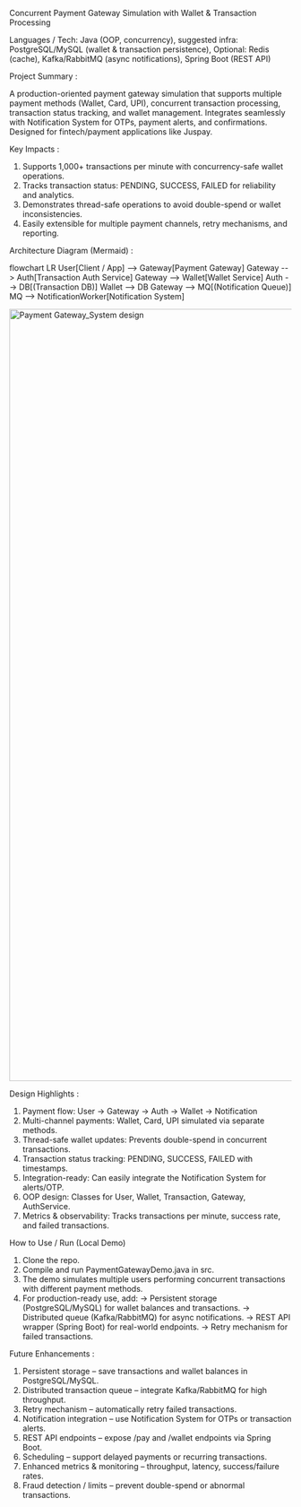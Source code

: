 Concurrent Payment Gateway Simulation with Wallet & Transaction Processing

Languages / Tech: Java (OOP, concurrency), suggested infra: PostgreSQL/MySQL (wallet & transaction persistence), Optional: Redis (cache), Kafka/RabbitMQ (async notifications), Spring Boot (REST API)

Project Summary : 

A production-oriented payment gateway simulation that supports multiple payment methods (Wallet, Card, UPI), concurrent transaction processing, transaction status tracking, and wallet management. Integrates seamlessly with Notification System for OTPs, payment alerts, and confirmations. Designed for fintech/payment applications like Juspay.

Key Impacts : 

1. Supports 1,000+ transactions per minute with concurrency-safe wallet operations.
2. Tracks transaction status: PENDING, SUCCESS, FAILED for reliability and analytics.
3. Demonstrates thread-safe operations to avoid double-spend or wallet inconsistencies.
4. Easily extensible for multiple payment channels, retry mechanisms, and reporting.


Architecture Diagram (Mermaid) :

flowchart LR
  User[Client / App] --> Gateway[Payment Gateway]
  Gateway --> Auth[Transaction Auth Service]
  Gateway --> Wallet[Wallet Service]
  Auth --> DB[(Transaction DB)]
  Wallet --> DB
  Gateway --> MQ[(Notification Queue)]
  MQ --> NotificationWorker[Notification System]

<img width="3840" height="1378" alt="Payment Gateway_System design" src="https://github.com/user-attachments/assets/f849f358-3c45-4114-b22a-0b48749f999b" />


Design Highlights : 

1. Payment flow: User → Gateway → Auth → Wallet → Notification
2. Multi-channel payments: Wallet, Card, UPI simulated via separate methods.
3. Thread-safe wallet updates: Prevents double-spend in concurrent transactions.
4. Transaction status tracking: PENDING, SUCCESS, FAILED with timestamps.
5. Integration-ready: Can easily integrate the Notification System for alerts/OTP.
6. OOP design: Classes for User, Wallet, Transaction, Gateway, AuthService.
7. Metrics & observability: Tracks transactions per minute, success rate, and failed transactions.


How to Use / Run (Local Demo)
1. Clone the repo.
2. Compile and run PaymentGatewayDemo.java in src.
3. The demo simulates multiple users performing concurrent transactions with different payment methods.
4. For production-ready use, add:
    -> Persistent storage (PostgreSQL/MySQL) for wallet balances and transactions.
    -> Distributed queue (Kafka/RabbitMQ) for async notifications.
    -> REST API wrapper (Spring Boot) for real-world endpoints.
    -> Retry mechanism for failed transactions.


Future Enhancements : 

1. Persistent storage – save transactions and wallet balances in PostgreSQL/MySQL.
2. Distributed transaction queue – integrate Kafka/RabbitMQ for high throughput.
3. Retry mechanism – automatically retry failed transactions.
4. Notification integration – use Notification System for OTPs or transaction alerts.
5. REST API endpoints – expose /pay and /wallet endpoints via Spring Boot.
6. Scheduling – support delayed payments or recurring transactions.
7. Enhanced metrics & monitoring – throughput, latency, success/failure rates.
8. Fraud detection / limits – prevent double-spend or abnormal transactions.
